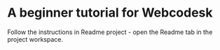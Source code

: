 # A beginner tutorial for Webcodesk

Follow the instructions in Readme project - open the Readme tab in the project workspace.